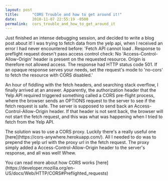 ```yaml
---
layout: post
title:      "CORS Trouble and how to get around it!"
date:       2018-11-07 22:55:19 -0500
permalink:  cors_trouble_and_how_to_get_around_it
---
```



<p>Just finished an intense debugging session, and decided to write a blog post about it! I was trying to fetch data from the yelp api, when I received an error I had never encountered before: 'Fetch API cannot load . Response to preflight request doesn't pass access control check: No 'Access-Control-Allow-Origin' header is present on the requested resource. Origin is therefore not allowed access. The response had HTTP status code 501. If an opaque response serves your needs, set the request's mode to 'no-cors' to fetch the resource with CORS disabled.' 
</p>

<p>
An hour of fiddling with the fetch headers, and searching stack overflow, I finally arrived at an answer. Apparently, the authorization header that the Yelp API required triggered something called a CORS pre-flight process, where the browser sends an OPTIONS request to the server to see if the fetch request is safe. The server is supposed to send back an Access-Control-Allow-Origin header. If that header is not sent back, the browser will not start the fetch request, and this was what was happening when I tried to fetch from the Yelp API. 
</p> 

<p>The solution was to use a CORS proxy. Luckily there's a really useful one [here](https://cors-anywhere.herokuapp.com/). All I needed to do was to prepend the yelp url with the proxy url in the fetch request. The proxy simply added a Access-Control-Allow-Origin header to the server's response, and all was well! Whew. 
</p> 

<p> 
You can read more about how CORS works [here](https://developer.mozilla.org/en-US/docs/Web/HTTP/CORS#Preflighted_requests)
</p>

